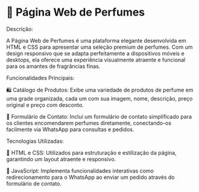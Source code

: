 # 🌸 Página Web de Perfumes

Descrição:

A Página Web de Perfumes é uma plataforma elegante desenvolvida em HTML e CSS para apresentar uma seleção premium de perfumes. Com um design responsivo que se adapta perfeitamente a dispositivos móveis e desktops, ela oferece uma experiência visualmente atraente e funcional para os amantes de fragrâncias finas.

Funcionalidades Principais:

🛍️ Catálogo de Produtos: Exibe uma variedade de produtos de perfume em uma grade organizada, cada um com sua imagem, nome, descrição, preço original e preço com desconto.

📧 Formulário de Contato: Inclui um formulário de contato simplificado para os clientes encomendarem perfumes diretamente, conectando-os facilmente via WhatsApp para consultas e pedidos.

Tecnologias Utilizadas:

🎨 HTML e CSS: Utilizados para estruturação e estilização da página, garantindo um layout atraente e responsivo.

🔗 JavaScript: Implementa funcionalidades interativas como redirecionamento para o WhatsApp ao enviar um pedido através do formulário de contato.
